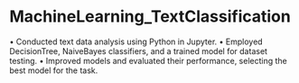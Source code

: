 # MachineLearning_TextClassification
• Conducted text data analysis using Python in Jupyter.
• Employed DecisionTree, NaiveBayes classifiers, and a trained model for dataset testing.
• Improved models and evaluated their performance, selecting the best model for the task.
